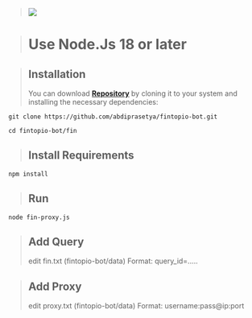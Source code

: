 > [<img src="https://img.shields.io/badge/Telegram-%40Me-orange">](https://t.me/oxvagame)

> # Use Node.Js 18 or later

> ## Installation
> You can download [**Repository**](https://github.com/abdiprasetya/fintopio-bot) by cloning it to your system and installing the necessary dependencies:

 ```shell
git clone https://github.com/abdiprasetya/fintopio-bot.git
```
```shell
cd fintopio-bot/fin
```
> ## Install Requirements
```shell
npm install
```
> ## Run
```shell
node fin-proxy.js
```

> ## Add Query
> edit fin.txt (fintopio-bot/data)
> Format: query_id=.....

> ## Add Proxy
> edit proxy.txt (fintopio-bot/data)
> Format: username:pass@ip:port 
